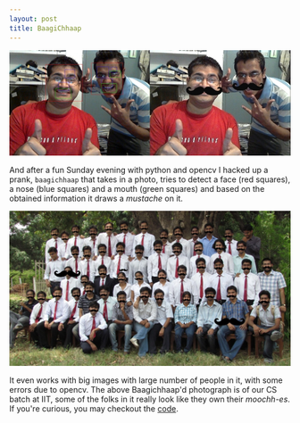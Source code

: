 ```yaml
---
layout: post
title: BaagiChhaap
---
```


<div class="post-image">
  <img src="/images/baagi/baagichhaap.jpg">
</div>

And after a fun Sunday evening with python and opencv I hacked up a prank, `baagichhaap` that takes in a photo, tries to detect a face (red squares), a nose (blue squares) and a mouth (green squares) and based on the obtained information it draws a _mustache_ on it.

<div class="post-image">
  <img src="/images/baagi/baagichhaap-branch.jpg">
</div>

It even works with big images with large number of people in it, with some errors due to opencv. The above Baagichhaap'd photograph is of our CS batch at IIT, some of the folks in it really look like they own their _moochh-es_. If you're curious, you may checkout the [code](https://github.com/bhaisaab/hacklab/tree/master/hacktools/baagichhaap).